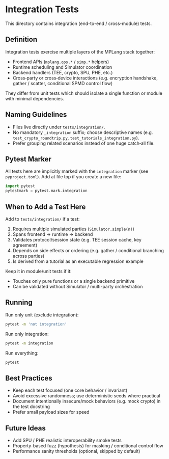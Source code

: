 # Integration Tests

This directory contains integration (end-to-end / cross-module) tests.

## Definition

Integration tests exercise multiple layers of the MPLang stack together:

- Frontend APIs (`mplang.ops.*` / `simp.*` helpers)
- Runtime scheduling and Simulator coordination
- Backend handlers (TEE, crypto, SPU, PHE, etc.)
- Cross‑party or cross‑device interactions (e.g. encryption handshake, gather / scatter, conditional SPMD control flow)

They differ from unit tests which should isolate a single function or module with minimal dependencies.

## Naming Guidelines

- Files live directly under `tests/integration/`.
- No mandatory `_integration` suffix; choose descriptive names (e.g. `test_crypto_roundtrip.py`, `test_tutorials_integration.py`).
- Prefer grouping related scenarios instead of one huge catch‑all file.

## Pytest Marker

All tests here are implicitly marked with the `integration` marker (see `pyproject.toml`).
Add at file top if you create a new file:

```python
import pytest
pytestmark = pytest.mark.integration
```

## When to Add a Test Here

Add to `tests/integration/` if a test:

1. Requires multiple simulated parties (`Simulator.simple(n)`)
2. Spans frontend → runtime → backend
3. Validates protocol/session state (e.g. TEE session cache, key agreement)
4. Depends on side effects or ordering (e.g. gather / conditional branching across parties)
5. Is derived from a tutorial as an executable regression example

Keep it in module/unit tests if it:

- Touches only pure functions or a single backend primitive
- Can be validated without Simulator / multi-party orchestration

## Running

Run only unit (exclude integration):

```bash
pytest -m 'not integration'
```

Run only integration:

```bash
pytest -m integration
```

Run everything:

```bash
pytest
```

## Best Practices

- Keep each test focused (one core behavior / invariant)
- Avoid excessive randomness; use deterministic seeds where practical
- Document intentionally insecure/mock behaviors (e.g. mock crypto) in the test docstring
- Prefer small payload sizes for speed

## Future Ideas

- Add SPU / PHE realistic interoperability smoke tests
- Property-based fuzz (hypothesis) for masking / conditional control flow
- Performance sanity thresholds (optional, skipped by default)
